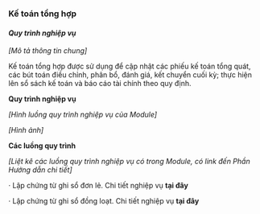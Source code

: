 ### **Kế toán tổng hợp**

#### *Quy trình nghiệp vụ*

*[Mô tả thông tin chung]*

Kế toán tổng hợp được sử dụng để cập nhật các phiếu kế toán tổng quát, các bút toán điều chỉnh, phân bổ, đánh giá, kết chuyển cuối kỳ; thực hiện lên sổ sách kế toán và báo cáo tài chính theo quy định.

**Quy trình nghiệp vụ**

*[Hình luồng quy trình nghiệp vụ của Module]*

*[Hình ảnh]*

**Các luồng quy trình**

*[Liệt kê các luồng quy trình nghiệp vụ có trong Module, có link đến Phần Hướng dẫn chi tiết]*

·     Lập chứng từ ghi sổ đơn lẻ. Chi tiết nghiệp vụ **tại đây**

·     Lập chứng từ ghi sổ đồng loạt. Chi tiết nghiệp vụ **tại đây**

